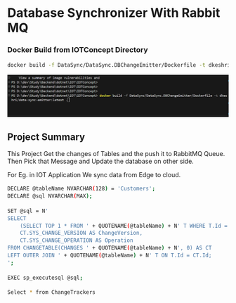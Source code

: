 ﻿# Database Synchronizer With Rabbit MQ

### Docker Build from IOTConcept Directory 

```bash
docker build -f DataSync/DataSync.DBChangeEmitter/Dockerfile -t dkeshri/data-sync-emitter:latest .
```
![alt text](image.png)

## Project Summary

This Project Get the changes of Tables and the push it to RabbitMQ Queue.
Then Pick that Message and Update the database on other side.

For Eg. in IOT Application We sync data from Edge to cloud.

```bash
DECLARE @tableName NVARCHAR(128) = 'Customers';
DECLARE @sql NVARCHAR(MAX);

SET @sql = N'
SELECT 
    (SELECT TOP 1 * FROM ' + QUOTENAME(@tableName) + N' T WHERE T.Id = CT.Id FOR JSON AUTO) AS Data,
    CT.SYS_CHANGE_VERSION AS ChangeVersion,
    CT.SYS_CHANGE_OPERATION AS Operation
FROM CHANGETABLE(CHANGES ' + QUOTENAME(@tableName) + N', 0) AS CT
LEFT OUTER JOIN ' + QUOTENAME(@tableName) + N' T ON T.Id = CT.Id;
';

EXEC sp_executesql @sql;

Select * from ChangeTrackers
```

